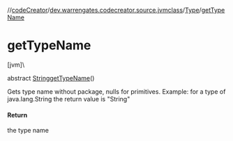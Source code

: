 //[codeCreator](../../../index.md)/[dev.warrengates.codecreator.source.jvmclass](../index.md)/[Type](index.md)/[getTypeName](get-type-name.md)

# getTypeName

[jvm]\

abstract [String](https://docs.oracle.com/javase/8/docs/api/java/lang/String.html)[getTypeName](get-type-name.md)()

Gets type name without package, nulls for primitives. Example: for a type of java.lang.String the return value is &quot;String&quot;

#### Return

the type name
